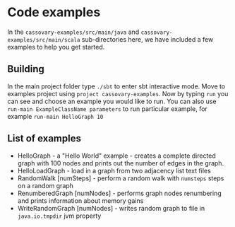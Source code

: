 # Code examples

In the `cassovary-examples/src/main/java` and `cassovary-examples/src/main/scala` sub-directories here,
we have included a few examples to help you get started.

## Building
In the main project folder type `./sbt` to enter sbt interactive mode. Move to examples project using
`project cassovary-examples`. Now by typing `run` you can see and choose an example you would like to run.
You can also use `run-main ExampleClassName parameters` to run particular example, for example `run-main HelloGraph 10`

## List of examples
* HelloGraph - a "Hello World" example - creates a complete directed graph with 100 nodes and prints out the number of
edges in the graph.
* HelloLoadGraph - load in a graph from two adjacency list text files
* RandomWalk [numSteps] - perform a random walk with `numsteps` steps on a random graph
* RenumberedGraph [numNodes] - performs graph nodes renumbering and prints information about memory gains
* WriteRandomGraph [numNodes] - writes random graph to file in `java.io.tmpdir` jvm property
